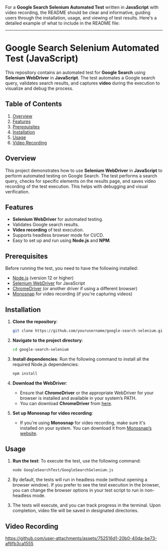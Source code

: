 For a **Google Search Selenium Automated Test** written in **JavaScript** with video recording, the README should be clear and informative, guiding users through the installation, usage, and viewing of test results. Here's a detailed example of what to include in the README file:

---

# Google Search Selenium Automated Test (JavaScript)

This repository contains an automated test for **Google Search** using **Selenium WebDriver** in **JavaScript**. The test automates a Google search query, validates search results, and captures **video** during the execution to visualize and debug the process.

## Table of Contents
1. [Overview](#overview)
2. [Features](#features)
3. [Prerequisites](#prerequisites)
4. [Installation](#installation)
5. [Usage](#usage)
6. [Video Recording](#video-recording)

## Overview
This project demonstrates how to use **Selenium WebDriver** in **JavaScript** to perform automated testing on Google Search. The test performs a search query, checks for specific elements on the results page, and saves video recording of the test execution. This helps with debugging and visual verification.

## Features
- **Selenium WebDriver** for automated testing.
- Validates Google search results.
- **Video recording** of test execution.
- Supports headless browser mode for CI/CD.
- Easy to set up and run using **Node.js** and **NPM**.

## Prerequisites
Before running the test, you need to have the following installed:

- [Node.js](https://nodejs.org/) (version 12 or higher)
- [Selenium WebDriver](https://www.selenium.dev/documentation/en/webdriver/) for JavaScript
- [ChromeDriver](https://sites.google.com/a/chromium.org/chromedriver/) (or another driver if using a different browser)
- [Monosnap](https://monosnap.com/) for video recording (if you're capturing videos)

## Installation

1. **Clone the repository**:
   ```bash
   git clone https://github.com/yourusername/google-search-selenium.git
   ```

2. **Navigate to the project directory**:
   ```bash
   cd google-search-selenium
   ```

3. **Install dependencies**:
   Run the following command to install all the required Node.js dependencies:
   ```bash
   npm install
   ```

4. **Download the WebDriver**:
   - Ensure that **ChromeDriver** or the appropriate WebDriver for your browser is installed and available in your system’s PATH.
   - You can download **ChromeDriver** from [here](https://sites.google.com/a/chromium.org/chromedriver/).

5. **Set up Monosnap for video recording**:
   - If you're using **Monosnap** for video recording, make sure it's installed on your system. You can download it from [Monosnap’s website](https://monosnap.com/download/win).

## Usage

1. **Run the test**:
   To execute the test, use the following command:
   ```bash
   node GoogleSearchTest/GoogleSearchSelenium.js
   ```

2. By default, the tests will run in headless mode (without opening a browser window). If you prefer to see the test execution in the browser, you can change the browser options in your test script to run in non-headless mode.

3. The tests will execute, and you can track progress in the terminal. Upon completion, video file will be saved in designated directories.

## Video Recording

https://github.com/user-attachments/assets/752516d1-20b0-40da-be73-af6fb3ca1555



